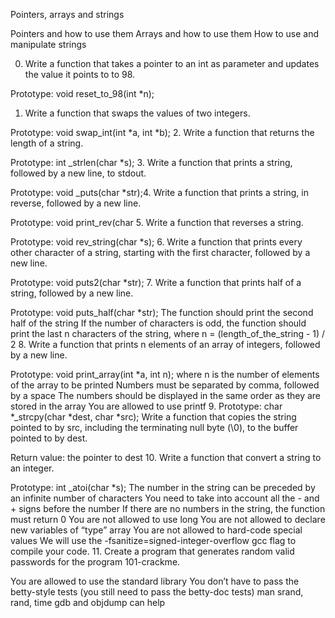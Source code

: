 Pointers, arrays and strings

Pointers and how to use them
Arrays and how to use them
How to use and manipulate strings

0. Write a function that takes a pointer to an int as parameter and updates the value it points to to 98.

Prototype: void reset_to_98(int *n);
1. Write a function that swaps the values of two integers.

Prototype: void swap_int(int *a, int *b);
2. Write a function that returns the length of a string.

Prototype: int _strlen(char *s);
3. Write a function that prints a string, followed by a new line, to stdout.

Prototype: void _puts(char *str);4. Write a function that prints a string, in reverse, followed by a new line.

Prototype: void print_rev(char
5. Write a function that reverses a string.

Prototype: void rev_string(char *s);
6. Write a function that prints every other character of a string, starting with the first character, followed by a new line.

Prototype: void puts2(char *str);
7. Write a function that prints half of a string, followed by a new line.

Prototype: void puts_half(char *str);
The function should print the second half of the string
If the number of characters is odd, the function should print the last n characters of the string, where n = (length_of_the_string - 1) / 2
8. Write a function that prints n elements of an array of integers, followed by a new line.

Prototype: void print_array(int *a, int n);
where n is the number of elements of the array to be printed
Numbers must be separated by comma, followed by a space
The numbers should be displayed in the same order as they are stored in the array
You are allowed to use printf
9. Prototype: char *_strcpy(char *dest, char *src);
Write a function that copies the string pointed to by src, including the terminating null byte (\0), to the buffer pointed to by dest.

Return value: the pointer to dest
10. Write a function that convert a string to an integer.

Prototype: int _atoi(char *s);
The number in the string can be preceded by an infinite number of characters
You need to take into account all the - and + signs before the number
If there are no numbers in the string, the function must return 0
You are not allowed to use long
You are not allowed to declare new variables of “type” array
You are not allowed to hard-code special values
We will use the -fsanitize=signed-integer-overflow gcc flag to compile your code.
11. Create a program that generates random valid passwords for the program 101-crackme.

You are allowed to use the standard library
You don’t have to pass the betty-style tests (you still need to pass the betty-doc tests)
man srand, rand, time
gdb and objdump can help

